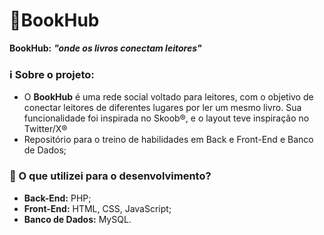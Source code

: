 # 📙BookHub
**BookHub:** ***"onde os livros conectam leitores"***

### ℹ️ Sobre o projeto:
- O **BookHub** é uma rede social voltado para leitores, com o objetivo de conectar leitores de diferentes lugares por ler um mesmo livro. Sua funcionalidade foi inspirada no Skoob®, e o layout teve inspiração no Twitter/X®
- Repositório para o treino de habilidades em Back e Front-End e Banco de Dados;

### 👾 O que utilizei para o desenvolvimento?
- **Back-End:** PHP;
- **Front-End:** HTML, CSS, JavaScript;
- **Banco de Dados:** MySQL.
